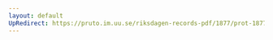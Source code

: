 ```yaml
---
layout: default
UpRedirect: https://pruto.im.uu.se/riksdagen-records-pdf/1877/prot-1877--fk--034/prot-1877--fk--034_024.pdf
---
```

